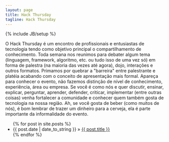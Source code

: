 ```yaml
---
layout: page
title: Hack Thursday
tagline: Hack Thursday
---
```

{% include JB/setup %}

<div>
	O Hack Thursday é um encontro de profissionais e entusiastas de tecnologia tendo como objetivo principal o compartilhamento de conhecimento. 
	Toda semana nos reunimos para debater algum tema (linguagem, framework, algoritmo, etc. ou tudo isso de uma vez só) em forma de palestra (na maioria das vezes até agora), dojo, interações e outros formatos.
	Primamos por quebrar a "barreira" entre palestrante e platéia acabando com o conceito de apresentação mais formal. 
	Apareça para conhecer o evento, não fazemos distinção de nível de conhecimento, experiência, área ou empresa. 
	Se você é como nós e quer discutir, ensinar, explicar, perguntar, aprender, defender, criticar, implementar (entre outras coisas) venha fortalecer a comunidade e conhecer quem também gosta de tecnologia na nossa região. Ah, se você gosta de beber (como muitos de nós), é bom lembrar de trazer um dinheiro para a cerveja, ela é parte importante da informalidade do evento.
</div>

<ul class="posts">
  {% for post in site.posts %}
    <li><span>{{ post.date | date_to_string }}</span> &raquo; <a href="{{ BASE_PATH }}{{ post.url }}">{{ post.title }}</a></li>
  {% endfor %}
</ul>
